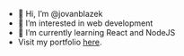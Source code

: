 - 👋 Hi, I’m @jovanblazek
- 👀 I’m interested in web development
- 🌱 I’m currently learning React and NodeJS
- Visit my portfolio [here](https://jtblazek.sk).

<!---
jovanblazek/jovanblazek is a ✨ special ✨ repository because its `README.md` (this file) appears on your GitHub profile.
You can click the Preview link to take a look at your changes.
--->
